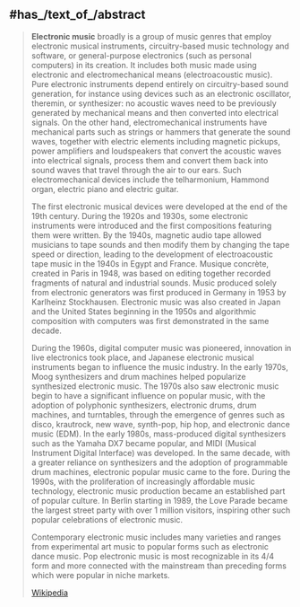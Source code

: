 ﻿---
aliases:
- "Electronic music"
has_id_wikidata: Q9778
instance_of: "[[_Standards/WikiData/WD~music_genre,188451]]"
different_from: '[[_Standards/WikiData/WD~electronica,817138]]'
practiced_by: "[[_Standards/WikiData/WD~electronic_musician,5358395]]"
topic_s_main_template: '[[_Standards/WikiData/WD~Template_Electronica,13501008]]'
topic_s_main_Wikimedia_portal: "[[_Standards/WikiData/WD~Portal_Electronic_music,14615763]]"
described_by_source: "[[_Standards/WikiData/WD~DDEX_AVS_Data_Dictionary_Version_1,106615149]]"
subclass_of: '[[_Standards/WikiData/WD~music,115484611]]'
IAB_code: 351
exact_match: "http://service.ddex.net/dd/DD-AVS-001/dd/ddex_ElectronicMusic"
equivalent_class: "http://service.ddex.net/dd/DD-AVS-001/dd/ddex_ElectronicMusic"
Amazon_com_browse_node: 11974381
Commons_category: "Electronic music"
subreddit: electronicmusic
short_name: elektronisk
inception: 1920-06 
has_time_started: 1920-06 
image: "http://commons.wikimedia.org/wiki/Special:FilePath/1st%20commercial%20Moog%20synthesizer%20%281964%2C%20commissioned%20by%20the%20Alwin%20Nikolai%20Dance%20Theater%20of%20NY%29%20%40%20Stearns%20Collection%20%28Stearns%202035%29%2C%20University%20of%20Michigan.jpg"
---

## #has_/text_of_/abstract 

> **Electronic music** broadly is a group of music genres that employ electronic musical instruments, circuitry-based music technology and software, or general-purpose electronics (such as personal computers) in its creation. It includes both music made using electronic and electromechanical means (electroacoustic music). Pure electronic instruments depend entirely on circuitry-based sound generation, for instance using devices such as an electronic oscillator, theremin, or synthesizer: no acoustic waves need to be previously generated by mechanical means and then converted into electrical signals. On the other hand, electromechanical instruments have mechanical parts such as strings or hammers that generate the sound waves, together with electric elements including magnetic pickups, power amplifiers and loudspeakers that convert the acoustic waves into electrical signals, process them and convert them back into sound waves that travel through the air to our ears. Such electromechanical devices include the telharmonium, Hammond organ, electric piano and electric guitar.
>
> The first electronic musical devices were developed at the end of the 19th century. During the 1920s and 1930s, some electronic instruments were introduced and the first compositions featuring them were written. By the 1940s, magnetic audio tape allowed musicians to tape sounds and then modify them by changing the tape speed or direction, leading to the development of electroacoustic tape music in the 1940s in Egypt and France. Musique concrète, created in Paris in 1948, was based on editing together recorded fragments of natural and industrial sounds. Music produced solely from electronic generators was first produced in Germany in 1953 by Karlheinz Stockhausen. Electronic music was also created in Japan and the United States beginning in the 1950s and algorithmic composition with computers was first demonstrated in the same decade.
>
> During the 1960s, digital computer music was pioneered, innovation in live electronics took place, and Japanese electronic musical instruments began to influence the music industry. In the early 1970s, Moog synthesizers and drum machines helped popularize synthesized electronic music. The 1970s also saw electronic music begin to have a significant influence on popular music, with the adoption of polyphonic synthesizers, electronic drums, drum machines, and turntables, through the emergence of genres such as disco, krautrock, new wave, synth-pop, hip hop, and electronic dance music (EDM). In the early 1980s, mass-produced digital synthesizers such as the Yamaha DX7 became popular, and MIDI (Musical Instrument Digital Interface) was developed. In the same decade, with a greater reliance on synthesizers and the adoption of programmable drum machines, electronic popular music came to the fore. During the 1990s, with the proliferation of increasingly affordable music technology, electronic music production became an established part of popular culture. In Berlin starting in 1989, the Love Parade became the largest street party with over 1 million visitors, inspiring other such popular celebrations of electronic music.
>
> Contemporary electronic music includes many varieties and ranges from experimental art music to popular forms such as electronic dance music. Pop electronic music is most recognizable in its 4/4 form and more connected with the mainstream than preceding forms which were popular in niche markets.
>
> [Wikipedia](https://en.wikipedia.org/wiki/Electronic%20music) 



